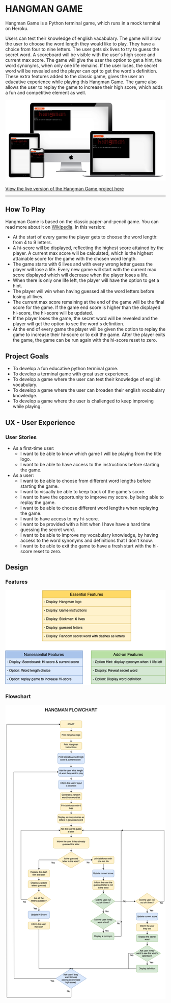 # HANGMAN GAME

Hangman Game is a Python terminal game, which runs in a mock terminal on Heroku.

Users can test their knowledge of english vacabulary. The game will allow the user to choose the word length they would like to play. They have a choice from four to nine letters. The user gets six lives to try to guess the secret word. A scoreboard will be visible with the user's high score and current max score. The game will give the user the option to get a hint, the word synonyms, when only one life remains. If the user loses, the secret word will be revealed and the player can opt to get the word's definition. These extra features added to the classic game, gives the user an educative experience while playing this Hangman Game. The game also allows the user to replay the game to increase their high score, which adds a fun and competitive element as well.

![Responsive Mockup](assets/images/mockup.png)

[View the live version of the Hangman Game project here](https://hangman-game-ci.herokuapp.com/)

---

## How To Play

Hangman Game is based on the classic paper-and-pencil game. You can read more about it on [Wikipedia](https://en.wikipedia.org/wiki/Hangman_(game)). In this version: 

- At the start of every game the player gets to choose the word length: from 4 to 9 letters.
- A hi-score will be displayed, reflecting the highest score attained by the player. A current max score will be calculated, which is the highest  attainable score for the game with the chosen word length.
- The game starts with 6 lives and with every wrong letter guess the player will lose a life. Every new game will start with the current max score displayed which will decrease when the player loses a life.
- When there is only one life left, the player will have the option to get a hint.
- The player will win when having guessed all the word letters before losing all lives.
- The current max score remaining at the end of the game will be the final score for the game. If the game end score is higher than the displayed hi-score, the hi-score will be updated.
- If the player loses the game, the secret word will be revealed and the player will get the option to see the word's definition.
- At the end of every game the player will be given the option to replay the game to increase their hi-score or to exit the game. After the player exits the game, the game can be run again with the hi-score reset to zero.


## Project Goals

- To develop a fun educative python terminal game.
- To develop a terminal game with great user experience.
- To develop a game where the user can test their knowledge of english vocabulary.
- To develop a game where the user can broaden their english vocabulary knowledge.
- To develop a game where the user is challenged to keep improving while playing.


## UX - User Experience

### User Stories

- As a first-time user:
    - I want to be able to know which game I will be playing from the title logo.
    - I want to be able to have access to the instructions before starting the game.
- As a user:
    - I want to be able to choose from different word lengths before starting the game.
    - I want to visually be able to keep track of the game's score.
    - I want to have the opportunity to improve my score, by being able to replay the game.
    - I want to be able to choose different word lengths when replaying the game.
    - I want to have access to my hi-score. 
    - I want to be provided with a hint when I have have a hard time guessing the secret word.
    - I want to be able to improve my vocabulary knowledge, by having access to the word synonyms and definitions that I don't know.
    - I want to be able to exit the game to have a fresh start with the hi-score reset to zero. 


## Design

### Features

![Design Features](assets/images/design-features.png)

### Flowchart

![Design Features](assets/images/design-flowchart.png)

